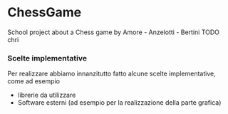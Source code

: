 # ChessGame
School project about a Chess game  by Amore - Anzelotti - Bertini 
 TODO chri

 ### Scelte implementative
Per realizzare abbiamo innanzitutto fatto alcune scelte implementative, come ad esempio

- librerie da utilizzare
- Software esterni (ad esempio per la realizzazione della parte grafica)


  
